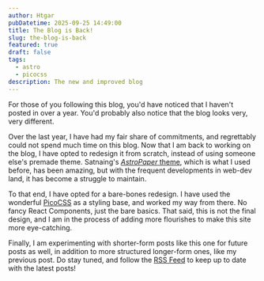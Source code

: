 ```yaml
---
author: Htgar
pubDatetime: 2025-09-25 14:49:00
title: The Blog is Back!
slug: the-blog-is-back
featured: true
draft: false
tags:
  - astro
  - picocss
description: The new and improved blog
---
```


For those of you following this blog, you'd have noticed that I haven't posted in over a year. You'd probably also notice that the blog looks very, very different.

Over the last year, I have had my fair share of commitments, and regrettably could not spend much time on this blog. Now that I am back to working on the blog, I have opted to redesign it from scratch, instead of using someone else's premade theme. Satnaing's [_AstroPaper_ theme](https://github.com/satnaing/astro-paper), which is what I used before, has been amazing, but with the frequent developments in web-dev land, it has become a struggle to maintain. 

To that end, I have opted for a bare-bones redesign. I have used the wonderful [PicoCSS](https://picocss.com/) as a styling base, and worked my way from there. No fancy React Components, just the bare basics. That said, this is not the final design, and I am in the process of adding more flourishes to make this site more eye-catching.

Finally, I am experimenting with shorter-form posts like this one for future posts as well, in addition to more structured longer-form ones, like my previous post. Do stay tuned, and follow the [RSS Feed](/rss.xml) to keep up to date with the latest posts!
